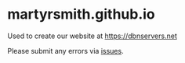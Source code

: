 # martyrsmith.github.io

Used to create our website at https://dbnservers.net

Please submit any errors via [issues](https://github.com/martyrsmith/martyrsmith.github.io/issues). 
